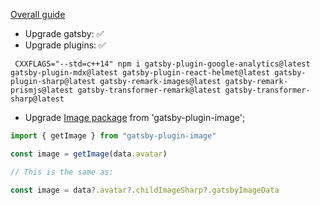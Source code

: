 [Overall guide](https://www.gatsbyjs.com/docs/reference/release-notes/migrating-from-v3-to-v4/#gatsby-related-packages)

- Upgrade gatsby: ✅
- Upgrade plugins: ✅

```shell
 CXXFLAGS="--std=c++14" npm i gatsby-plugin-google-analytics@latest gatsby-plugin-mdx@latest gatsby-plugin-react-helmet@latest gatsby-plugin-sharp@latest gatsby-remark-images@latest gatsby-remark-prismjs@latest gatsby-transformer-remark@latest gatsby-transformer-sharp@latest
```

- Upgrade [Image package](https://www.gatsbyjs.com/docs/reference/built-in-components/gatsby-plugin-image/) from 'gatsby-plugin-image';

```javascript
import { getImage } from "gatsby-plugin-image"

const image = getImage(data.avatar)

// This is the same as:

const image = data?.avatar?.childImageSharp?.gatsbyImageData
```